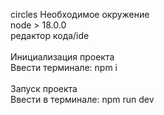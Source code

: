 circles
Необходимое окружение</br>
node > 18.0.0</br>
редактор кода/ide</br>
</br>
Инициализация проекта</br>
Ввести терминале: npm i</br>
</br>
Запуск проекта</br>
Ввести в терминале: npm run dev</br>